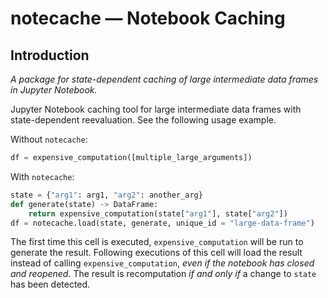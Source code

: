 # notecache — Notebook Caching

## Introduction

*A package for state-dependent caching of large intermediate data frames in*
*Jupyter Notebook.*

Jupyter Notebook caching tool for large intermediate data frames with
state-dependent reevaluation. See the following usage example.

Without `notecache`:

```python
df = expensive_computation([multiple_large_arguments])
```

With `notecache`:

```python
state = {"arg1": arg1, "arg2": another_arg}
def generate(state) -> DataFrame:
    return expensive_computation(state["arg1"], state["arg2"])
df = notecache.load(state, generate, unique_id = "large-data-frame")
```

The first time this cell is executed, `expensive_computation` will be run to
generate the result. Following executions of this cell will load the result
instead of calling `expensive_computation`, *even if the notebook has closed*
*and reopened*. The result is recomputation *if and only if* a change to `state`
has been detected.
